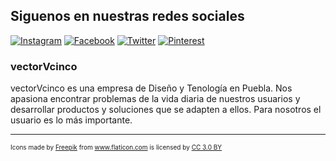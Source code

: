 ## Siguenos en nuestras redes sociales

[![Instagram][logo-instagram]](https://instagram.com/vectorvcinco)
[![Facebook][logo-facebook]](https://facebook.com/vectorvcinco)
[![Twitter][logo-twitter]](https://twitter.com/vectorvcinco)
[![Pinterest][logo-pinterest]](http://pinterest.com/vectorvcinco)
### vectorVcinco

vectorVcinco es una empresa de Diseño y Tenología en Puebla. Nos apasiona encontrar problemas de la vida diaria de nuestros usuarios y desarrollar productos y soluciones que se adapten a ellos. Para nosotros el usuario es lo más importante.

[logo-facebook]: https://github.com/Darkade/huertito.com/raw/master/static/images/002-facebook.png "Facebook"
[logo-instagram]: https://github.com/Darkade/huertito.com/raw/master/static/images/003-instagram.png "Instagram"
[logo-twitter]: https://github.com/Darkade/huertito.com/raw/master/static/images/004-twitter.png "Twitter"
[logo-pinterest]: https://github.com/Darkade/huertito.com/raw/master/static/images/001-pinterest.png "Pinterest"

---

<div style="font-size:x-small">Icons made by <a href="http://www.freepik.com" title="Freepik">Freepik</a> from <a href="http://www.flaticon.com" title="Flaticon">www.flaticon.com</a> is licensed by <a href="http://creativecommons.org/licenses/by/3.0/" title="Creative Commons BY 3.0" target="_blank">CC 3.0 BY</a></div>
